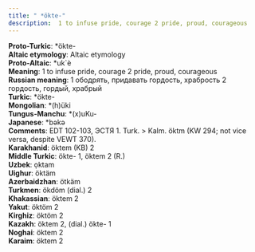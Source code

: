 ```yaml
---
title: " *ökte-"
description:  1 to infuse pride, courage 2 pride, proud, courageous
---
```


<strong>Proto-Turkic</strong>:  *ökte-<br>
<strong>Altaic etymology</strong>:  Altaic etymology<br>
<strong> Proto-Altaic</strong>:  *uk`è<br>
<strong>Meaning</strong>:  1 to infuse pride, courage 2 pride, proud, courageous<br>
<strong>Russian meaning</strong>:  1 ободрять, придавать гордость, храбрость 2 гордость, гордый, храбрый<br>
<strong>Turkic</strong>:  *ökte-<br>
<strong>Mongolian</strong>:  *(h)üki<br>
<strong>Tungus-Manchu</strong>:  *(x)uKu-<br>
<strong>Japanese</strong>:  *bǝkǝ<br>
<strong>Comments</strong>:  EDT 102-103, ЭСТЯ 1. Turk. > Kalm. öktm (KW 294; not vice versa, despite VEWT 370).<br>
<strong>Karakhanid</strong>:  öktem (KB) 2<br>
<strong>Middle Turkic</strong>:  ökte- 1, öktem 2 (R.)<br>
<strong>Uzbek</strong>:  ọktam<br>
<strong>Uighur</strong>:  öktäm<br>
<strong>Azerbaidzhan</strong>:  ötkäm<br>
<strong>Turkmen</strong>:  ökdöm (dial.) 2<br>
<strong>Khakassian</strong>:  öktem 2<br>
<strong>Yakut</strong>:  öktöm 2<br>
<strong>Kirghiz</strong>:  öktöm 2<br>
<strong>Kazakh</strong>:  öktem 2, (dial.) ökte- 1<br>
<strong>Noghai</strong>:  öktem 2<br>
<strong>Karaim</strong>:  öktem 2<br>



